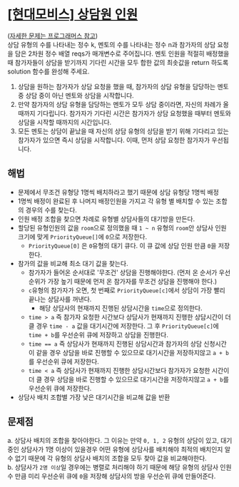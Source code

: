 # [[현대모비스] 상담원 인원](https://github.com/malvr00/Java-algorithm/blob/master/programmers/level3/step5/src/Main.java)

([자세한 문제는 프로그래머스 참고](https://school.programmers.co.kr/learn/courses/30/lessons/214288)) <br/>
상담 유형의 수를 나타내는 정수 k, 멘토의 수를 나타내는 정수 n과 참가자의 상담 요청을 담은 2차원 정수 배열 reqs가 매개변수로 주어집니다. 멘토 인원을 적절히 배정했을 때 참가자들이 상담을 받기까지 기다린 시간을 모두 합한 값의 최솟값을 return 하도록 solution 함수를 완성해 주세요.<br/>
1. 상담을 원하는 참가자가 상담 요청을 했을 때, 참가자의 상담 유형을 담당하는 멘토 중 상담 중이 아닌 멘토와 상담을 시작합니다. <br/>
2. 만약 참가자의 상담 유형을 담당하는 멘토가 모두 상담 중이라면, 자신의 차례가 올 때까지 기다립니다. 참가자가 기다린 시간은 참가자가 상담 요청했을 때부터 멘토와 상담을 시작할 때까지의 시간입니다.<br/>
3. 모든 멘토는 상담이 끝났을 때 자신의 상담 유형의 상담을 받기 위해 기다리고 있는 참가자가 있으면 즉시 상담을 시작합니다. 이때, 먼저 상담 요청한 참가자가 우선됩니다.

## 해법
* 문제에서 무조건 유형당 1명씩 배치하라고 했기 때문에 상담 유형당 1명씩 배정
* 1명씩 배정이 완료된 후 나머지 배정인원을 가지고 각 유형 별 배치할 수 있는 조합의 경우의 수를 찾는다.
* 인원 배정 조합을 찾으면 차례로 유형별 상담사들의 대기방을 만든다.
* 할당된 유형인원의 값을 `room`으로 정의했을 때 `1 ~ n` 유형의 `room`안 상담사 인원 크기에 맞게 `PriorityQueue[]`에 `0`으로 저장한다.
  * `PriorityQueue[0]` 은 `0`유형의 대기 큐다. 이 큐 값에 상담 인원 만큼 `0`을 저장한다.
* 참가의 값을 비교해 최소 대기 값을 찾는다.
  * 참가자가 들어온 순서대로 '무조건' 상담을 진행해야한다. (먼저 온 순서가 우선순위가 가장 높기 때문에 먼저 온 참가자를 무조건 상담을 진행해야 한다.)
  * `c`유형의 참가자가 오면, 첫 번째로 `PriorityQueue[c]`에서 상담이 가장 빨리 끝나는 상담사를 꺼낸다.
    * 해당 상담사의 현재까지 진행된 상담시간을 `time`으로 정의한다.
  * `time > a` 즉 참가자 요청한 시간보다 상담사가 현재까지 진행한 상담시간이 더 클 경우 `time - a` 값을 대기시간에 저장한다. 그 후 `PriorityQueue[c]`에 `time + b`를 우선순위 큐에 저장하고 상담을 진행한다.
  * `time == a` 즉 상담사가 현재까지 진행된 상담시간과 참가자의 상담 신청시간이 같을 경우 상담을 바로 진행할 수 있으므로 대기시간을 저장하지않고 `a + b`를 우선순위 큐에 저장한다.
  * `time < a` 즉 상담사가 현재까지 진행한 상담시간보다 참가자가 요청한 시간이 더 클 경우 상담을 바로 진행할 수 있으므로 대기시간을 저장하지않고 `a + b`를 우선순위 큐에 저장한다.
* 상담사 배치 조합별 가장 낮은 대기시간을 비교해 값을 반환

## 문제점
a. 상담사 배치의 조합을 찾아야한다. 그 이유는 만약 `0, 1, 2` 유형의 상담이 있고, 대기중인 상담사가 1명 이상이 있을경우 어떤 유형에 상담사를 배치해야 최적의 배치인지 알 수 없기 때문에 각 유형의 상담사 배치의 조합을 모두 찾아 값을 비교해야한다. <br/>
b. 상담사가 `2명 이상`일 경우에는 병렬로 처리해야 하기 때문에 해당 유형의 상담사 인원 수 만큼 미리 우선순위 큐에 `0`을 저장해 상담사의 방을 우선순위 큐에 만들어준다.
